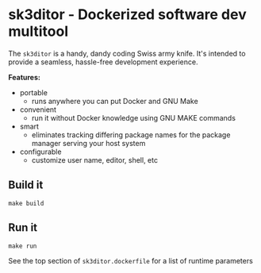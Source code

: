 # sk3ditor - Dockerized software dev multitool 
The `sk3ditor` is a handy, dandy coding Swiss army knife. It's intended to provide a seamless, hassle-free development experience. 

**Features:**
- portable
  - runs anywhere you can put Docker and GNU Make
- convenient
  - run it without Docker knowledge using GNU MAKE commands
- smart
  - eliminates tracking differing package names for the package manager serving your host system
- configurable 
  - customize user name, editor, shell, etc

## Build it
```
make build
```

## Run it
```
make run
```

See the top section of `sk3ditor.dockerfile` for a list of runtime parameters
